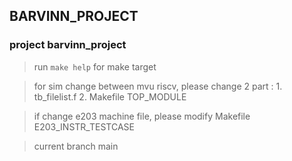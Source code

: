 ## BARVINN_PROJECT

### project barvinn_project

> run `make help` for make target

> for sim change between mvu riscv, please change 2 part : 1. tb_filelist.f 2. Makefile TOP_MODULE

> if change e203 machine file, please modify Makefile E203_INSTR_TESTCASE

> current branch main
